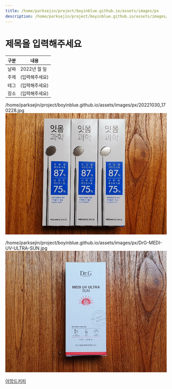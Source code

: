```yaml
---
title: /home/parksejin/project/boyinblue.github.io/assets/images/px
description: /home/parksejin/project/boyinblue.github.io/assets/images/px
---
```



제목을 입력해주세요
===


|구분|내용|
|---|---|
|날짜|2022년 월 일|
|주제|(입력해주세요)|
|테그|(입력해주세요)|
|장소|(입력해주세요)|


/home/parksejin/project/boyinblue.github.io/assets/images/px/20221030_170228.jpg
![이미지](20221030_170228.jpg)


/home/parksejin/project/boyinblue.github.io/assets/images/px/DrG-MEDI-UV-ULTRA-SUN.jpg
![이미지](DrG-MEDI-UV-ULTRA-SUN.jpg)


[아망드커피](/home/parksejin/project/boyinblue.github.io/assets/images/px/아망드커피)